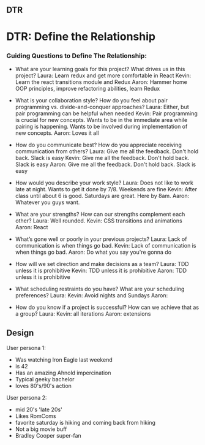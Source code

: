 ## DTR
# DTR: Define the Relationship

### Guiding Questions to Define The Relationship:

* What are your learning goals for this project? What drives us in this project?
Laura: Learn redux and get more comfortable in React
Kevin: Learn the react transitions module and Redux
Aaron: Hammer home OOP principles, improve refactoring abilities, learn Redux

* What is your collaboration style? How do you feel about pair programming vs. divide-and-conquer approaches?
Laura: Either, but pair programming can be helpful when needed
Kevin: Pair programming is crucial for new concepts. Wants to be in the immediate area while pairing is happening. Wants to be involved during implementation of new concepts.
Aaron: Loves it all

* How do you communicate best? How do you appreciate receiving communication from others?
Laura: Give me all the feedback. Don't hold back. Slack is easy
Kevin: Give me all the feedback. Don't hold back. Slack is easy
Aaron: Give me all the feedback. Don't hold back. Slack is easy


* How would you describe your work style?
Laura: Does not like to work late at night. Wants to get it done by 7/8. Weekends are fine
Kevin: After class until about 6 is good. Saturdays are great. Here by 8am.
Aaron: Whatever you guys want.

* What are your strengths? How can our strengths complement each other?
Laura: Well rounded.
Kevin: CSS transitions and animations
Aaron: React

* What’s gone well or poorly in your previous projects?
Laura: Lack of communication is when things go bad.
Kevin: Lack of communication is when things go bad.
Aaron: Do what you say you're gonna do

* How will we set direction and make decisions as a team?
Laura: TDD unless it is prohibitive
Kevin: TDD unless it is prohibitive
Aaron: TDD unless it is prohibitive

* What scheduling restraints do you have? What are your scheduling preferences?
Laura: 
Kevin: Avoid nights and Sundays
Aaron: 

* How do you know if a project is successful? How can we achieve that as a group?
Laura: 
Kevin: all iterations
Aaron: extensions



## Design
User persona 1:
  - Was watching Iron Eagle last weekend
  - is 42
  - Has an amazing Ahnold impercination
  - Typical geeky bachelor
  - loves 80's/90's action

User persona 2:
  - mid 20's 'late 20s'
  - Likes RomComs
  - favorite saturday is hiking and coming back from hiking
  - Not a big movie buff
  - Bradley Cooper super-fan


